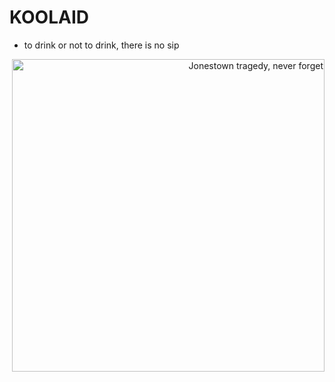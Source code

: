 # KOOLAID
- to drink or not to drink, there is no sip

<p align="right">
<img src="https://images2.minutemediacdn.com/image/upload/shape/mentalfloss/kool8_1.jpg" width="500" height="500" alt="Jonestown tragedy, never forget" />
</p>

